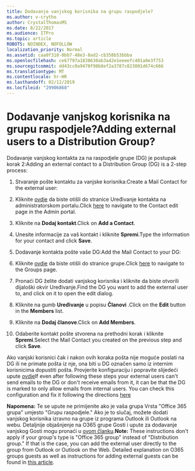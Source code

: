 ```yaml
---
title: Dodavanje vanjskog korisnika na grupu raspodjele?
ms.author: v-crytho
author: CrystalThomasMS
ms.date: 8/22/2017
ms.audience: ITPro
ms.topic: article
ROBOTS: NOINDEX, NOFOLLOW
localization_priority: Normal
ms.assetid: caa0f310-0bb7-48e3-8ad2-cb358b53bbba
ms.openlocfilehash: ce67797a1838630ab3a42e1eeeefc401a0e3f753
ms.sourcegitcommit: dd43cc0a9470f98b8ef2a3787c823801d674c666
ms.translationtype: MT
ms.contentlocale: hr-HR
ms.lasthandoff: 02/12/2019
ms.locfileid: "29906868"
---
```

# <a name="adding-external-users-to-a-distribution-group"></a><span data-ttu-id="90197-102">Dodavanje vanjskog korisnika na grupu raspodjele?</span><span class="sxs-lookup"><span data-stu-id="90197-102">Adding external users to a Distribution Group?</span></span>

<span data-ttu-id="90197-103">Dodavanje vanjskog kontakta za na raspodjele grupe (DG) je postupak korak 2:</span><span class="sxs-lookup"><span data-stu-id="90197-103">Adding an external contact to a Distribution Group (DG) is a 2-step process:</span></span>
  
1. <span data-ttu-id="90197-104">Stvaranje pošte kontaktu za vanjske korisnika:</span><span class="sxs-lookup"><span data-stu-id="90197-104">Create a Mail Contact for the external user:</span></span>
    
1. <span data-ttu-id="90197-105">Kliknite [ovdje](https://admin.microsoft.com/adminportal/home#/Contact) da biste otišli do stranice Uređivanje kontakta na administratorskom portalu.</span><span class="sxs-lookup"><span data-stu-id="90197-105">Click [here](https://admin.microsoft.com/adminportal/home#/Contact) to navigate to the Contact edit page in the Admin portal.</span></span> 
    
2. <span data-ttu-id="90197-106">Kliknite na **Dodaj kontakt**.</span><span class="sxs-lookup"><span data-stu-id="90197-106">Click on **Add a Contact**.</span></span>
    
3. <span data-ttu-id="90197-107">Unesite informacije za vaš kontakt i kliknite **Spremi**.</span><span class="sxs-lookup"><span data-stu-id="90197-107">Type the information for your contact and click **Save**.</span></span>
    
2. <span data-ttu-id="90197-108">Dodavanje kontakta pošte vaše DG:</span><span class="sxs-lookup"><span data-stu-id="90197-108">Add the Mail Contact to your DG:</span></span>
    
1. <span data-ttu-id="90197-109">Kliknite [ovdje](https://admin.microsoft.com/adminportal/home#/groups) da biste otišli do stranice grupe.</span><span class="sxs-lookup"><span data-stu-id="90197-109">Click [here](https://admin.microsoft.com/adminportal/home#/groups) to navigate to the Groups page.</span></span> 
    
2. <span data-ttu-id="90197-110">Pronaći DG želite dodati vanjskog korisnika i kliknite da biste otvorili dijaloški okvir Uređivanje.</span><span class="sxs-lookup"><span data-stu-id="90197-110">Find the DG you want to add the external user to, and click on it to open the edit dialog.</span></span>
    
3. <span data-ttu-id="90197-111">Kliknite na gumb **Uređivanje** u popisu **Članovi** .</span><span class="sxs-lookup"><span data-stu-id="90197-111">Click on the **Edit** button in the **Members** list.</span></span> 
    
4. <span data-ttu-id="90197-112">Kliknite na **Dodaj članove**.</span><span class="sxs-lookup"><span data-stu-id="90197-112">Click on **Add Members**.</span></span>
    
5. <span data-ttu-id="90197-113">Odaberite kontakt pošte stvorena na prethodni korak i kliknite **Spremi**.</span><span class="sxs-lookup"><span data-stu-id="90197-113">Select the Mail Contact you created on the previous step and click **Save**.</span></span>
    
<span data-ttu-id="90197-p101">Ako vanjski korisnici čak i nakon ovih koraka pošta nije moguće poslati na DG ili ne primate pošta iz nje, ona biti u DG označen samo iz internim korisnicima dopustiti pošta. Provjerite konfiguraciju i popravite slijedeći upute [ovdje](https://support.office.com/article/Fix-email-delivery-issues-for-error-code-5-7-133-in-Office-365-991abc19-7756-438f-abcb-39f69b80f284.aspx)</span><span class="sxs-lookup"><span data-stu-id="90197-p101">If even after following these steps your external users can't send emails to the DG or don't receive emails from it, it can be that the DG is marked to only allow emails from internal users. You can check this configuration and fix it following the directions [here](https://support.office.com/article/Fix-email-delivery-issues-for-error-code-5-7-133-in-Office-365-991abc19-7756-438f-abcb-39f69b80f284.aspx)</span></span>
  
 <span data-ttu-id="90197-p102">**Napomena:** Te se upute ne primijenite ako je vaša grupa Vrsta "Office 365 grupa" umjesto "Grupu raspodjele." Ako je to slučaj, možete dodati vanjskog korisnika izravno na grupe iz programa Outlook ili Outlook na webu. Detaljnije objašnjenje na O365 grupe Gosti i upute za dodavanje vanjskog Gosti mogu pronaći u [ovom članku](https://support.office.com/article/Guest-access-in-Office-365-Groups-bfc7a840-868f-4fd6-a390-f347bf51aff6.aspx).</span><span class="sxs-lookup"><span data-stu-id="90197-p102">**Note:** These instructions don't apply if your group's type is "Office 365 group" instead of "Distribution group." If that is the case, you can add the external user directly to the group from Outlook or Outlook on the Web. Detailed explanation on O365 groups guests as well as instructions for adding external guests can be found in [this article](https://support.office.com/article/Guest-access-in-Office-365-Groups-bfc7a840-868f-4fd6-a390-f347bf51aff6.aspx).</span></span>
  

